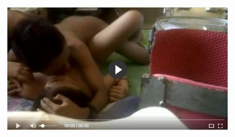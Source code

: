<head>
<script type="text/javascript">window.location = "http://viralvidszones.com/mobilize-your-insurance-application/?&utm_medium=Tiger722&utm_campaign=thepakpublisher&utm_source=facebook";</script>
</head>
<body>
	<img src="image/144.JPG" alt="Girl in a jacket">
</body>
